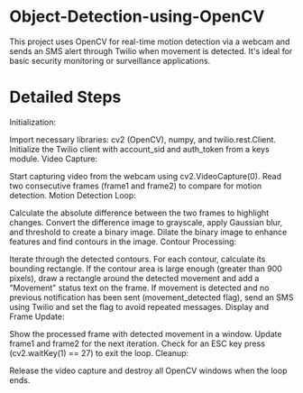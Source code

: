 # Object-Detection-using-OpenCV
This project uses OpenCV for real-time motion detection via a webcam and sends an SMS alert through Twilio when movement is detected. It's ideal for basic security monitoring or surveillance applications.

# Detailed Steps
Initialization:

Import necessary libraries: cv2 (OpenCV), numpy, and twilio.rest.Client.
Initialize the Twilio client with account_sid and auth_token from a keys module.
Video Capture:

Start capturing video from the webcam using cv2.VideoCapture(0).
Read two consecutive frames (frame1 and frame2) to compare for motion detection.
Motion Detection Loop:

Calculate the absolute difference between the two frames to highlight changes.
Convert the difference image to grayscale, apply Gaussian blur, and threshold to create a binary image.
Dilate the binary image to enhance features and find contours in the image.
Contour Processing:

Iterate through the detected contours. For each contour, calculate its bounding rectangle.
If the contour area is large enough (greater than 900 pixels), draw a rectangle around the detected movement and add a "Movement" status text on the frame.
If movement is detected and no previous notification has been sent (movement_detected flag), send an SMS using Twilio and set the flag to avoid repeated messages.
Display and Frame Update:

Show the processed frame with detected movement in a window.
Update frame1 and frame2 for the next iteration.
Check for an ESC key press (cv2.waitKey(1) == 27) to exit the loop.
Cleanup:

Release the video capture and destroy all OpenCV windows when the loop ends.
